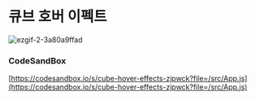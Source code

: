 # 큐브 호버 이펙트

![ezgif-2-3a80a9ffad](https://user-images.githubusercontent.com/115155803/232484501-f67cb12d-7c04-4ef2-8df0-8d9aaea5430c.gif)

### CodeSandBox
[https://codesandbox.io/s/cube-hover-effects-zjpwck?file=/src/App.js](https://codesandbox.io/s/cube-hover-effects-zjpwck?file=/src/App.js)
